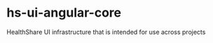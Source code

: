 hs-ui-angular-core
==================

HealthShare UI infrastructure that is intended for use across projects
